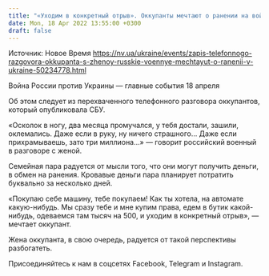 ```yaml
---
title: "«Уходим в конкретный отрыв». Оккупанты мечтают о ранении на войне в Украине, чтобы получить выплату — перехват СБУ"
date: Mon, 18 Apr 2022 13:55:00 +0300
draft: false
---
```

Источник: Новое Время https://nv.ua/ukraine/events/zapis-telefonnogo-razgovora-okkupanta-s-zhenoy-russkie-voennye-mechtayut-o-ranenii-v-ukraine-50234778.html


Война России против Украины — главные события 18 апреля

Об этом следует из перехваченного телефонного разговора оккупантов, который опубликовала СБУ.

«Осколок в ногу, два месяца промучался, у тебя достали, зашили, оклемались. Даже если в руку, ну ничего страшного… Даже если прихрамываешь, зато три миллиона…» — говорит российский военный в разговоре с женой.

Семейная пара радуется от мысли того, что они могут получить деньги, в обмен на ранения. Кровавые деньги пара планирует потратить буквально за несколько дней.

«Покупаю себе машину, тебе покупаем! Как ты хотела, на автомате какую-нибудь. Мы сразу тебе и мне купим права, едем в бутик какой-нибудь, одеваемся там тысяч на 500, и уходим в конкретный отрыв», — мечтает оккупант.

Жена оккупанта, в свою очередь, радуется от такой перспективы разбогатеть.

Присоединяйтесь к нам в соцсетях Facebook, Telegram и Instagram.
